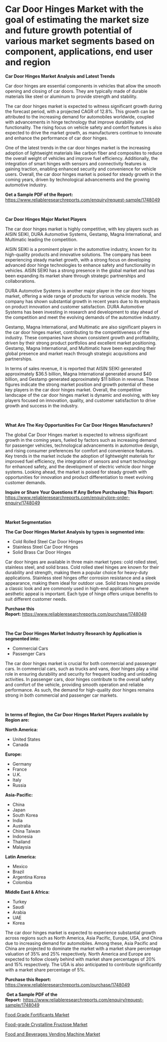 <p><h1>Car Door Hinges Market with the goal of estimating the market size and future growth potential of various market segments based on component, applications, end user and region</h1></p><p><strong>Car Door Hinges Market Analysis and Latest Trends</strong></p>
<p><p>Car door hinges are essential components in vehicles that allow the smooth opening and closing of car doors. They are typically made of durable materials like steel or aluminum to provide strength and stability.</p><p>The car door hinges market is expected to witness significant growth during the forecast period, with a projected CAGR of 12.8%. This growth can be attributed to the increasing demand for automobiles worldwide, coupled with advancements in hinge technology that improve durability and functionality. The rising focus on vehicle safety and comfort features is also expected to drive the market growth, as manufacturers continue to innovate and enhance the performance of car door hinges.</p><p>One of the latest trends in the car door hinges market is the increasing adoption of lightweight materials like carbon fiber and composites to reduce the overall weight of vehicles and improve fuel efficiency. Additionally, the integration of smart hinges with sensors and connectivity features is gaining traction, enabling enhanced security and convenience for vehicle users. Overall, the car door hinges market is poised for steady growth in the coming years, driven by technological advancements and the growing automotive industry.</p></p>
<p><strong>Get a Sample PDF of the Report:&nbsp;</strong> <a href="https://www.reliableresearchreports.com/enquiry/request-sample/1748049">https://www.reliableresearchreports.com/enquiry/request-sample/1748049</a></p>
<p>&nbsp;</p>
<p><strong>Car Door Hinges Major Market Players</strong></p>
<p><p>The car door hinges market is highly competitive, with key players such as AISIN SEIKI, DURA Automotive Systems, Gestamp, Magna International, and Multimatic leading the competition. </p><p>AISIN SEIKI is a prominent player in the automotive industry, known for its high-quality products and innovative solutions. The company has been experiencing steady market growth, with a strong focus on developing advanced door hinge technologies to enhance safety and functionality in vehicles. AISIN SEIKI has a strong presence in the global market and has been expanding its market share through strategic partnerships and collaborations.</p><p>DURA Automotive Systems is another major player in the car door hinges market, offering a wide range of products for various vehicle models. The company has shown substantial growth in recent years due to its emphasis on product innovation and customer satisfaction. DURA Automotive Systems has been investing in research and development to stay ahead of the competition and meet the evolving demands of the automotive industry.</p><p>Gestamp, Magna International, and Multimatic are also significant players in the car door hinges market, contributing to the competitiveness of the industry. These companies have shown consistent growth and profitability, driven by their strong product portfolios and excellent market positioning. Gestamp, Magna International, and Multimatic have been expanding their global presence and market reach through strategic acquisitions and partnerships.</p><p>In terms of sales revenue, it is reported that AISIN SEIKI generated approximately $36.5 billion, Magna International generated around $40 billion, and Gestamp generated approximately $11 billion in revenue. These figures indicate the strong market position and growth potential of these key players in the car door hinges market. Overall, the competitive landscape of the car door hinges market is dynamic and evolving, with key players focused on innovation, quality, and customer satisfaction to drive growth and success in the industry.</p></p>
<p>&nbsp;</p>
<p><strong>What Are The Key Opportunities For Car Door Hinges Manufacturers?</strong></p>
<p><p>The global Car Door Hinges market is expected to witness significant growth in the coming years, fueled by factors such as increasing demand for passenger vehicles, technological advancements in automotive design, and rising consumer preferences for comfort and convenience features. Key trends in the market include the adoption of lightweight materials for improved fuel efficiency, the integration of sensors and smart technology for enhanced safety, and the development of electric vehicle door hinge systems. Looking ahead, the market is poised for steady growth with opportunities for innovation and product differentiation to meet evolving customer demands.</p></p>
<p><strong>Inquire or Share Your Questions If Any Before Purchasing This Report:</strong> <a href="https://www.reliableresearchreports.com/enquiry/pre-order-enquiry/1748049">https://www.reliableresearchreports.com/enquiry/pre-order-enquiry/1748049</a></p>
<p>&nbsp;</p>
<p><strong>Market Segmentation</strong></p>
<p><strong>The Car Door Hinges Market Analysis by types is segmented into:</strong></p>
<p><ul><li>Cold Rolled Steel Car Door Hinges</li><li>Stainless Steel Car Door Hinges</li><li>Solid Brass Car Door Hinges</li></ul></p>
<p><p>Car door hinges are available in three main market types: cold rolled steel, stainless steel, and solid brass. Cold rolled steel hinges are known for their durability and strength, making them a popular choice for heavy-duty applications. Stainless steel hinges offer corrosion resistance and a sleek appearance, making them ideal for outdoor use. Solid brass hinges provide a classic look and are commonly used in high-end applications where aesthetic appeal is important. Each type of hinge offers unique benefits to suit different customer needs.</p></p>
<p><strong>Purchase this Report:&nbsp;</strong><a href="https://www.reliableresearchreports.com/purchase/1748049">https://www.reliableresearchreports.com/purchase/1748049</a></p>
<p>&nbsp;</p>
<p><strong>The Car Door Hinges Market Industry Research by Application is segmented into:</strong></p>
<p><ul><li>Commercial Cars</li><li>Passenger Cars</li></ul></p>
<p><p>The car door hinges market is crucial for both commercial and passenger cars. In commercial cars, such as trucks and vans, door hinges play a vital role in ensuring durability and security for frequent loading and unloading activities. In passenger cars, door hinges contribute to the overall safety and comfort of the vehicle, providing smooth operation and reliable performance. As such, the demand for high-quality door hinges remains strong in both commercial and passenger car markets.</p></p>
<p>&nbsp;</p>
<p><strong>In terms of Region, the Car Door Hinges Market Players available by Region are:</strong></p>
<p>
    <p> <strong> North America: </strong>
        <ul>
            <li>United States</li>
            <li>Canada</li>
        </ul>
        </p> 
    <p> <strong> Europe: </strong>
        <ul>
            <li>Germany</li>
            <li>France</li>
            <li>U.K.</li>
            <li>Italy</li>
            <li>Russia</li>
        </ul>
        </p> 
    <p> <strong> Asia-Pacific: </strong>
        <ul>
            <li>China</li>
            <li>Japan</li>
            <li>South Korea</li>
            <li>India</li>
            <li>Australia</li>
            <li>China Taiwan</li>
            <li>Indonesia</li>
            <li>Thailand</li>
            <li>Malaysia</li>
        </ul>
        </p> 
    <p> <strong> Latin America: </strong>
        <ul>
            <li>Mexico</li>
            <li>Brazil</li>
            <li>Argentina Korea</li>
            <li>Colombia</li>
        </ul>
        </p> 
    <p> <strong> Middle East & Africa: </strong>
        <ul>
            <li>Turkey</li>
            <li>Saudi</li>
            <li>Arabia</li>
            <li>UAE</li>
            <li>Korea</li>
        </ul>
    </p>
    </p>
<p><p>The car door hinges market is expected to experience substantial growth across regions such as North America, Asia Pacific, Europe, USA, and China due to increasing demand for automobiles. Among these, Asia Pacific and China are projected to dominate the market with a market share percentage valuation of 35% and 25% respectively. North America and Europe are expected to follow closely behind with market share percentages of 20% and 15% respectively. The USA is also anticipated to contribute significantly with a market share percentage of 5%.</p></p>
<p><strong>Purchase this Report: </strong><a href="https://www.reliableresearchreports.com/purchase/1748049">https://www.reliableresearchreports.com/purchase/1748049</a></p>
<p>&nbsp;<strong>Get a Sample PDF of the Report:&nbsp;&nbsp;</strong><a href="https://www.reliableresearchreports.com/enquiry/request-sample/1748049">https://www.reliableresearchreports.com/enquiry/request-sample/1748049</a></p>
<p><strong></strong></p>
<p><p><a href="https://view.publitas.com/reportprime-1/food-grade-fortificants-market-size-growth-outlook-from-2023-to-2030-projecting-at-markets-trends-analysis-by-application-regional-outlook-and-revenue/">Food Grade Fortificants Market</a></p><p><a href="https://view.publitas.com/reportprime-1/global-food-grade-crystalline-fructose-market-size-and-market-trends-insights-and-projections-from-2023-to-2030/">Food-grade Crystalline Fructose Market</a></p><p><a href="https://view.publitas.com/reportprime-1/food-and-beverages-vending-machine-market-size-and-growth-market-segmentation-regional-and-country-breakdowns-and-market-trends-for-period-from-2023-2030/">Food and Beverages Vending Machine Market</a></p></p>